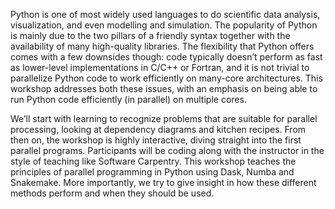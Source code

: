 Python is one of most widely used languages to do scientific data analysis, visualization, and even modelling and simulation. The popularity of Python is mainly due to the two pillars of a friendly syntax together with the availability of many high-quality libraries. The flexibility that Python offers comes with a few downsides though: code typically doesn’t perform as fast as lower-level implementations in C/C++ or Fortran, and it is not trivial to parallelize Python code to work efficiently on many-core architectures. This workshop addresses both these issues, with an emphasis on being able to run Python code efficiently (in parallel) on multiple cores.

We’ll start with learning to recognize problems that are suitable for parallel processing, looking at dependency diagrams and kitchen recipes. From then on, the workshop is highly interactive, diving straight into the first parallel programs. Participants will be coding along with the instructor in the style of teaching like Software Carpentry. This workshop teaches the principles of parallel programming in Python using Dask, Numba and Snakemake. More importantly, we try to give insight in how these different methods perform and when they should be used.
